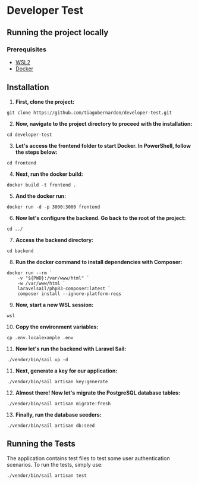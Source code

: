 # Developer Test

## Running the project locally

### Prerequisites

- [WSL2](https://learn.microsoft.com/en-us/windows/wsl/install)
- [Docker](https://www.docker.com/get-started/)

## Installation

1. **First, clone the project:**
```
git clone https://github.com/tiagobernardon/developer-test.git
```

2. **Now, navigate to the project directory to proceed with the installation:**
```
cd developer-test
```

3. **Let's access the frontend folder to start Docker. In PowerShell, follow the steps below:**
```
cd frontend
```

4. **Next, run the docker build:**
```
docker build -t frontend .
```

5. **And the docker run:**
```
docker run -d -p 3000:3000 frontend
```

6. **Now let's configure the backend. Go back to the root of the project:**
```
cd ../
```

7. **Access the backend directory:**
```
cd backend
```

8. **Run the docker command to install dependencies with Composer:**
```
docker run --rm `
    -v "${PWD}:/var/www/html" `
    -w /var/www/html `
    laravelsail/php83-composer:latest `
    composer install --ignore-platform-reqs
```

9. **Now, start a new WSL session:**
```
wsl
```

10. **Copy the environment variables:**
```
cp .env.localexample .env
```

11. **Now let's run the backend with Laravel Sail:**
```
./vendor/bin/sail up -d
```

11. **Next, generate a key for our application:**
```
./vendor/bin/sail artisan key:generate
```

12. **Almost there! Now let's migrate the PostgreSQL database tables:**
```
./vendor/bin/sail artisan migrate:fresh
```

13. **Finally, run the database seeders:**
```
./vendor/bin/sail artisan db:seed
```

## Running the Tests
The application contains test files to test some user authentication scenarios. To run the tests, simply use:
```
./vendor/bin/sail artisan test
```
